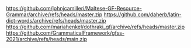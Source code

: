 https://github.com/johnjcamilleri/Maltese-GF-Resource-Grammar/archive/refs/heads/master.zip
https://github.com/daherb/latin-dict-words/archive/refs/heads/master.zip
https://github.com/mariahenkel/dothraki_gf/archive/refs/heads/master.zip
https://github.com/GrammaticalFramework/gfss-2021/archive/refs/heads/main.zip
